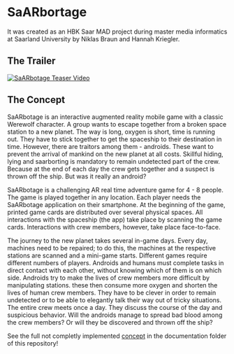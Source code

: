 # SaARbortage
It was created as an HBK Saar MAD project during master media informatics at Saarland University by Niklas Braun and Hannah Kriegler.

## The Trailer
[![SaARbotage Teaser Video](Documentation/SaARbotage_Video_TrailerImg.png)](https://drive.google.com/file/d/16-z2WvXbmE5H9gYHiU047nPdK7Py-q56/view)

## The Concept
SaARbotage is an interactive augmented reality mobile game with a classic Werewolf character. A group wants to escape together from a broken space station to a new planet. The way is long, oxygen is short, time is running out. They have to stick together to get the spaceship to their destination in time. However, there are traitors among them - androids. These want to prevent the arrival of mankind on the new planet at all costs. Skillful hiding, lying and saarborting is mandatory to remain undetected part of the crew. Because at the end of each day the crew gets together and a suspect is thrown off the ship. But was it really an android?

SaARbotage is a challenging AR real time adventure game for 4 - 8 people. The game is played together in any location. Each player needs the SaARbotage application on their smartphone. At the beginning of the game, printed game cards are distributed over several physical spaces. All interactions with the spaceship (the app) take place by scanning the game cards. Interactions with crew members, however, take place face-to-face. 

The journey to the new planet takes several in-game days. Every day, machines need to be repaired; to do this, the machines at the respective stations are scanned and a mini-game starts. Different games require different numbers of players. Androids and humans must complete tasks in direct contact with each other, without knowing which of them is on which side. Androids try to make the lives of crew members more difficult by manipulating stations. these then consume more oxygen and shorten the lives of human crew members. They have to be clever in order to remain undetected or to be able to elegantly talk their way out of tricky situations. The entire crew meets once a day. They discuss the course of the day and suspicious behavior. Will the androids manage to spread bad blood among the crew members? Or will they be discovered and thrown off the ship? 


See the full not completly implemented [concept](Documentation/SaARbotage_ConceptDocument.pdf) in the documentation folder of this repository!
